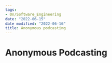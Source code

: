 ```yaml
---
tags:
- On/Software_Engineering
date: "2022-06-15"
date modified: "2022-06-16"
title: Anonymous podcasting
---
```


# Anonymous Podcasting
